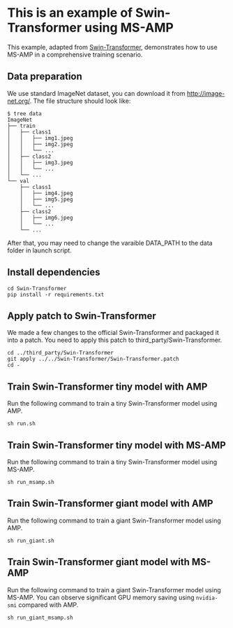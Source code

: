 # This is an example of Swin-Transformer using MS-AMP
This example, adapted from [Swin-Transformer](https://github.com/microsoft/Swin-Transformer), demonstrates how to use MS-AMP in a comprehensive training scenario.

## Data preparation
We use standard ImageNet dataset, you can download it from http://image-net.org/. The file structure should look like:
```
$ tree data
ImageNet
├── train
│   ├── class1
│   │   ├── img1.jpeg
│   │   ├── img2.jpeg
│   │   └── ...
│   ├── class2
│   │   ├── img3.jpeg
│   │   └── ...
│   └── ...
└── val
    ├── class1
    │   ├── img4.jpeg
    │   ├── img5.jpeg
    │   └── ...
    ├── class2
    │   ├── img6.jpeg
    │   └── ...
    └── ...
```
After that, you may need to change the varaible DATA_PATH to the data folder in launch script.

## Install dependencies
```
cd Swin-Transformer
pip install -r requirements.txt
```

## Apply patch to Swin-Transformer
We made a few changes to the official Swin-Transformer and packaged it into a patch. You need to apply this patch to third_party/Swin-Transformer.
```
cd ../third_party/Swin-Transformer
git apply ../../Swin-Transformer/Swin-Transformer.patch
cd -
```

## Train Swin-Transformer tiny model with AMP
Run the following command to train a tiny Swin-Transformer model using AMP.
```
sh run.sh
```

## Train Swin-Transformer tiny model with MS-AMP
Run the following command to train a tiny Swin-Transformer model using MS-AMP.
```
sh run_msamp.sh
```

## Train Swin-Transformer giant model with AMP
Run the following command to train a giant Swin-Transformer model using AMP.
```
sh run_giant.sh
```

## Train Swin-Transformer giant model with MS-AMP
Run the following command to train a giant Swin-Transformer model using MS-AMP. You can observe significant GPU memory saving using `nvidia-smi` compared with AMP.
```
sh run_giant_msamp.sh
```